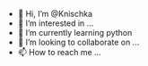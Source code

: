 - 👋 Hi, I’m @Knischka
- 👀 I’m interested in ...
- 🌱 I’m currently learning python
- 💞️ I’m looking to collaborate on ...
- 📫 How to reach me ...

<!---
Knischka/Knischka is a ✨ special ✨ repository because its `README.md` (this file) appears on your GitHub profile.
You can click the Preview link to take a look at your changes.
--->
